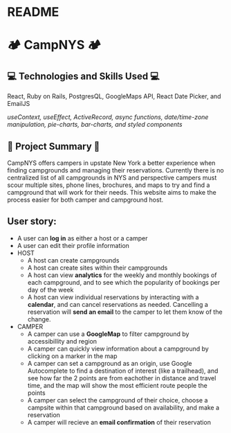 # README

# 🏕️ CampNYS 🏕️

## 💻 Technologies and Skills Used 💻
React, Ruby on Rails, PostgresQL, GoogleMaps API, React Date Picker, and EmailJS

<i>useContext, useEffect, ActiveRecord, async functions, date/time-zone manipulation, pie-charts, bar-charts, and styled components</i>

## 📝 Project Summary 📝
CampNYS offers campers in upstate New York a better experience when finding campgrounds and managing their reservations. 
Currently there is no centralized list of all campgrounds in NYS and perspective campers must scour multiple sites, phone lines, brochures, and maps to try and find a campground that will work for their needs. This website aims to make the process easier for both camper and campground host.

## User story:
* A user can **log in** as either a host or a camper
* A user can edit their profile information
* HOST
  * A host can create campgrounds
  * A host can create sites within their campgrounds
  * A host can view **analytics** for the weekly and monthly bookings of each campground, and to see which the popularity of bookings per day of the week
  * A host can view individual reservations by interacting with a **calendar**, and can cancel reservations as needed. Cancelling a reservation will **send an email** to the camper to let them know of the change.
* CAMPER
  * A camper can use a **GoogleMap** to filter campground by accessibillity and region
  * A camper can quickly view information about a campground by clicking on a marker in the map
  * A camper can set a campground as an origin, use Google Autocomplete to find a destination of interest (like a trailhead), and see how far the 2 points are from eachother in distance and travel time, and the map will show the most efficient route people the points
  * A camper can select the campground of their choice, choose a campsite within that campground based on availability, and make a reservation
  * A camper will recieve an **email confirmation** of their reservation

